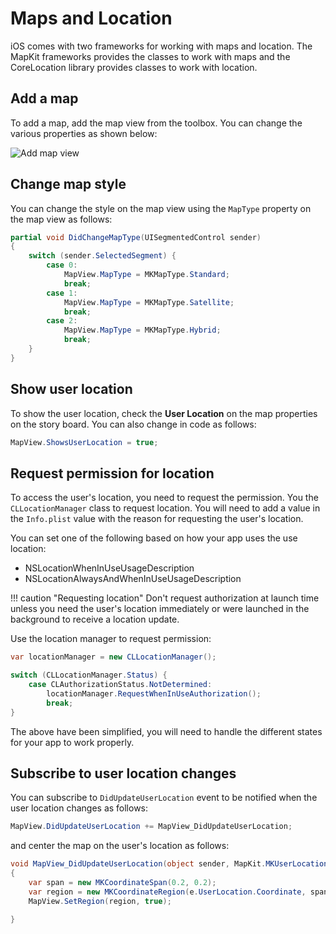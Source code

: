 # Maps and Location

iOS comes with two frameworks for working with maps and location. The MapKit frameworks provides the classes to work with maps and the CoreLocation library provides classes to work with location.

## Add a map

To add a map, add the map view from the toolbox. You can change the various properties as shown below:

![Add map view][1]

## Change map style

You can change the style on the map view using the `MapType` property on the map view as follows:

```csharp
partial void DidChangeMapType(UISegmentedControl sender)
{
    switch (sender.SelectedSegment) {
        case 0:
            MapView.MapType = MKMapType.Standard;
            break;
        case 1:
            MapView.MapType = MKMapType.Satellite;
            break;
        case 2:
            MapView.MapType = MKMapType.Hybrid;
            break;
    }
}
```

## Show user location

To show the user location, check the **User Location** on the map properties on the story board. You can also change in code as follows:

```csharp
MapView.ShowsUserLocation = true;
```

## Request permission for location

To access the user's location, you need to request the permission. You the `CLLocationManager` class to request location. You will need to add a value in the `Info.plist` value with the reason for requesting the user's location.

You can set one of the following based on how your app uses the use location:

- NSLocationWhenInUseUsageDescription
- NSLocationAlwaysAndWhenInUseUsageDescription 

!!! caution "Requesting location"
    Don't request authorization at launch time unless you need the user's location immediately or were launched in the background to receive a location update.

Use the location manager to request permission:

```csharp
var locationManager = new CLLocationManager();

switch (CLLocationManager.Status) {
    case CLAuthorizationStatus.NotDetermined:
        locationManager.RequestWhenInUseAuthorization();
        break;
}
```

The above have been simplified, you will need to handle the different states for your app to work properly.

## Subscribe to user location changes

You can subscribe to `DidUpdateUserLocation` event to be notified when the user location changes as follows:

```csharp
MapView.DidUpdateUserLocation += MapView_DidUpdateUserLocation;
```

and center the map on the user's location as follows:

```csharp
void MapView_DidUpdateUserLocation(object sender, MapKit.MKUserLocationEventArgs e)
{
    var span = new MKCoordinateSpan(0.2, 0.2);
    var region = new MKCoordinateRegion(e.UserLocation.Coordinate, span);
    MapView.SetRegion(region, true);

}
```



[1]: /images/mapview-properties.png